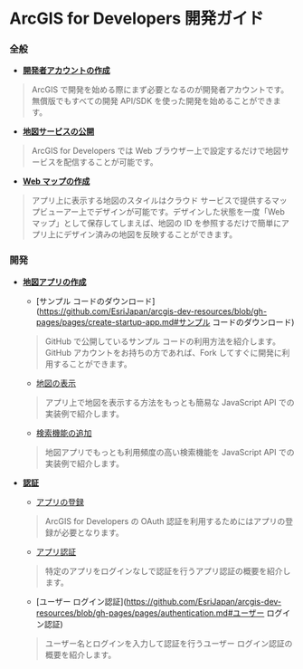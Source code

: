 # ArcGIS for Developers 開発ガイド

### 全般

* __[開発者アカウントの作成](https://github.com/EsriJapan/arcgis-dev-resources/blob/gh-pages/pages/get-dev-account.md)__
> ArcGIS で開発を始める際にまず必要となるのが開発者アカウントです。無償版でもすべての開発 API/SDK を使った開発を始めることができます。

* __[地図サービスの公開](https://github.com/EsriJapan/arcgis-dev-resources/blob/gh-pages/pages/create-feature-service.md)__
> ArcGIS for Developers では Web ブラウザー上で設定するだけで地図サービスを配信することが可能です。

* __[Web マップの作成](https://github.com/EsriJapan/arcgis-dev-resources/blob/gh-pages/pages/create-webmap.md)__
> アプリ上に表示する地図のスタイルはクラウド サービスで提供するマップビューアー上でデザインが可能です。デザインした状態を一度「Web マップ」として保存してしまえば、地図の ID を参照するだけで簡単にアプリ上にデザイン済みの地図を反映することができます。

### 開発

* __[地図アプリの作成](https://github.com/EsriJapan/arcgis-dev-resources/blob/gh-pages/pages/create-startup-app.md)__
  * [サンプル コードのダウンロード](https://github.com/EsriJapan/arcgis-dev-resources/blob/gh-pages/pages/create-startup-app.md#サンプル コードのダウンロード)
  > GitHub で公開しているサンプル コードの利用方法を紹介します。GitHub アカウントをお持ちの方であれば、Fork してすぐに開発に利用することができます。

  * [地図の表示](https://github.com/EsriJapan/arcgis-dev-resources/blob/gh-pages/pages/create-startup-app.md#地図の表示)
  > アプリ上で地図を表示する方法をもっとも簡易な JavaScript API での実装例で紹介します。

  * [検索機能の追加](https://github.com/EsriJapan/arcgis-dev-resources/blob/gh-pages/pages/create-startup-app.md#検索機能の追加)
  > 地図アプリでもっとも利用頻度の高い検索機能を JavaScript API での実装例で紹介します。

* __[認証](blob/master/pages/authentication.md)__
  * [アプリの登録](https://github.com/EsriJapan/arcgis-dev-resources/blob/gh-pages/pages/authentication.md#アプリの登録)
  > ArcGIS for Developers の OAuth 認証を利用するためにはアプリの登録が必要となります。

  * [アプリ認証](https://github.com/EsriJapan/arcgis-dev-resources/blob/gh-pages/pages/authentication.md#アプリ認証)
  > 特定のアプリをログインなしで認証を行うアプリ認証の概要を紹介します。

  * [ユーザー ログイン認証](https://github.com/EsriJapan/arcgis-dev-resources/blob/gh-pages/pages/authentication.md#ユーザー ログイン認証)
  > ユーザー名とログインを入力して認証を行うユーザー ログイン認証の概要を紹介します。
